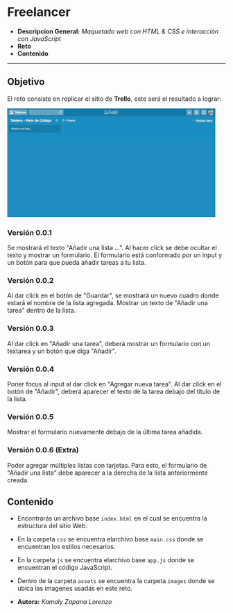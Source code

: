 # Freelancer


* **Descripcion General:** _Maquetado web con HTML & CSS e interacción con JavaScript_
* **Reto** 
* **Contenido** 
***


## Objetivo

El reto consiste en replicar el sitio de **Trello**, este será el resultado
a lograr:

![Trello Website](assets/images/trello.gif)


### Versión 0.0.1

Se mostrará el texto "Añadir una lista ...".
Al hacer click se debe ocultar el texto y mostrar un formulario.
El formulario está conformado por un input y un botón para que pueda añadir tareas a tu lista.
### Versión 0.0.2

Al dar click en el botón de "Guardar", se mostrará un nuevo cuadro donde estará el nombre de la lista agregada.
Mostrar un texto de "Añadir una tarea" dentro de la lista.
### Versión 0.0.3

Al dar click en "Añadir una tarea", deberá mostrar un formulario con un textarea y un botón que diga "Añadir".
### Versión 0.0.4

Poner focus al input al dar click en "Agregar nueva tarea".
Al dar click en el botón de "Añadir", deberá aparecer el texto de la tarea debajo del título de la lista.
### Versión 0.0.5

Mostrar el formulario nuevamente debajo de la última tarea añadida.
### Versión 0.0.6 (Extra)

Poder agregar múltiples listas con tarjetas. Para esto, el formulario de "Añadir una lista" debe aparecer a la derecha de la lista anteriormente creada.
## Contenido

* Encontrarás un archivo base `index.html` en el cual se encuentra la estructura del sitio Web.

* En la carpeta `css` se encuentra elarchivo base `main.css` donde se encuentran los estilos necesarios.

* En la carpeta `js` se encuentra elarchivo base `app.js` donde se encuentran el código JavaScript.

* Dentro de la carpeta `assets` se encuentra la carpeta `images` donde se ubica las imagenes usadas en este reto.






* **Autora:** _Kamaly Zapana Lorenzo_



